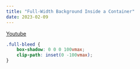 ```yaml
---
title: "Full-Width Background Inside a Container"
date: 2023-02-09
---
```


[Youtube](https://www.youtube.com/shorts/81pnuZFarRw)

```css
.full-bleed {
	box-shadow: 0 0 0 100vmax;
	clip-path: inset(0 -100vmax);
}
```
